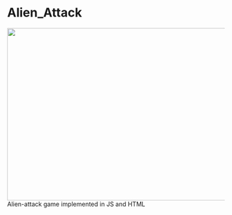 # Alien_Attack
<img src="video.gif" width="600px" height="400px" />
Alien-attack game implemented in JS and HTML
